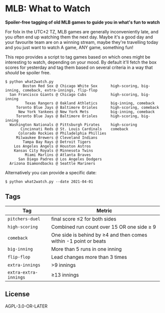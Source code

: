 # MLB: What to Watch

**Spoiler-free tagging of old MLB games to guide you in what's fun to watch**

For folx in the UTC±2 TZ, MLB games are generally inconveniently late, and you often end up watching them the next day. Maybe it's a good day and your favourite team are on a winning stream, maybe they're travelling today and you just want to watch A game, ANY game, something fun!

This repo provides a script to tag games based on which ones might be interesting to watch, depending on your mood. By default it'll fetch the box scores for yesterday and tag them based on several criteria in a way that *should* be spoiler free.

```
$ python what2watch.py
        Boston Red Sox @ Chicago White Sox      high-scoring, big-inning, comeback, extra-innings, flip-flop
  San Francisco Giants @ Chicago Cubs           high-scoring, big-inning
         Texas Rangers @ Oakland Athletics      big-inning, comeback
     Toronto Blue Jays @ Baltimore Orioles      high-scoring, comeback
      New York Yankees @ New York Mets          big-inning, comeback
     Toronto Blue Jays @ Baltimore Orioles      high-scoring, big-inning
  Washington Nationals @ Pittsburgh Pirates     high-scoring
       Cincinnati Reds @ St. Louis Cardinals    comeback
      Colorado Rockies @ Philadelphia Phillies
     Milwaukee Brewers @ Cleveland Indians
        Tampa Bay Rays @ Detroit Tigers
    Los Angeles Angels @ Houston Astros
    Kansas City Royals @ Minnesota Twins
         Miami Marlins @ Atlanta Braves
      San Diego Padres @ Los Angeles Dodgers
  Arizona Diamondbacks @ Seattle Mariners
```

Alternatively you can provide a specific date:

```
$ python what2watch.py --date 2021-04-01
```

## Tags

Tag                   | Metric
---                   | ---
`pitchers-duel`       | final score ≤2 for both sides
`high-scoring`        | Combined run count over 15 OR one side ≥ 9
`comeback`            | One side is behind by ≥4 and then comes within -1 point or beats
`big-inning`          | More than 5 runs in one inning
`flip-flop`           | Lead changes more than 3 times
`extra-innings`       | >9 innings
`extra-extra-innings` | ≥13 innings


## License

AGPL-3.0-OR-LATER
